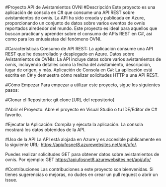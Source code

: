 #Proyecto API de Avistamientos OVNI
#Descripción
Este proyecto es una aplicación de consola en C# que consume una API REST sobre avistamientos de ovnis. La API ha sido creada y publicada en Azure, proporcionando un conjunto de datos sobre varios eventos de ovnis reportados alrededor del mundo. Este proyecto es ideal para aquellos que buscan practicar y aprender sobre el consumo de APIs REST en C#, así como para los entusiastas del fenómeno OVNI.

#Características
Consumo de API REST: La aplicación consume una API REST que he desarrollado y desplegado en Azure.
Datos sobre Avistamientos de OVNIs: La API incluye datos sobre varios avistamientos de ovnis, incluyendo detalles como la fecha del avistamiento, descripción, lugar de origen, y más.
Aplicación de Consola en C#: La aplicación está escrita en C# y demuestra cómo realizar solicitudes HTTP a una API REST.

#Cómo Empezar
Para empezar a utilizar este proyecto, sigue los siguientes pasos:

#Clonar el Repositorio:
git clone [URL del repositorio]

#Abrir el Proyecto:
Abre el proyecto en Visual Studio o tu IDE/Editor de C# favorito.

#Ejecutar la Aplicación:
Compila y ejecuta la aplicación. La consola mostrará los datos obtenidos de la API.

#Uso de la API
La API está alojada en Azure y es accesible públicamente en la siguiente URL: https://apiufosnet8.azurewebsites.net/api/ufo/.

Puedes realizar solicitudes GET para obtener datos sobre avistamientos de ovnis. Por ejemplo:
GET https://apiufosnet8.azurewebsites.net/api/ufo/

#Contribuciones
Las contribuciones a este proyecto son bienvenidas. Si tienes sugerencias o mejoras, no dudes en crear un pull request o abrir un issue.

